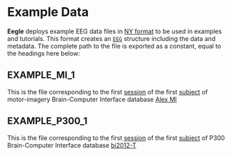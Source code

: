 # Example Data

**Eegle** deploys example EEG data files in [NY format](#NY-format) to be used in examples and tutorials.
This format creates an [`EEG`](@ref) structure including the data and metadata. The complete path to the file is 
exported as a constant, equal to the headings here below:

## EXAMPLE_MI_1

This is the file corresponding to the first [session](#session) of the first [subject](#subject) 
of motor-imagery Brain-Computer Interface database [Alex MI](#Database-Summary-for-MI-Paradigm)

## EXAMPLE_P300_1

This is the file corresponding to the first [session](#session) of the first [subject](#subject) 
of P300 Brain-Computer Interface database [bi2012-T](#bi2012)


